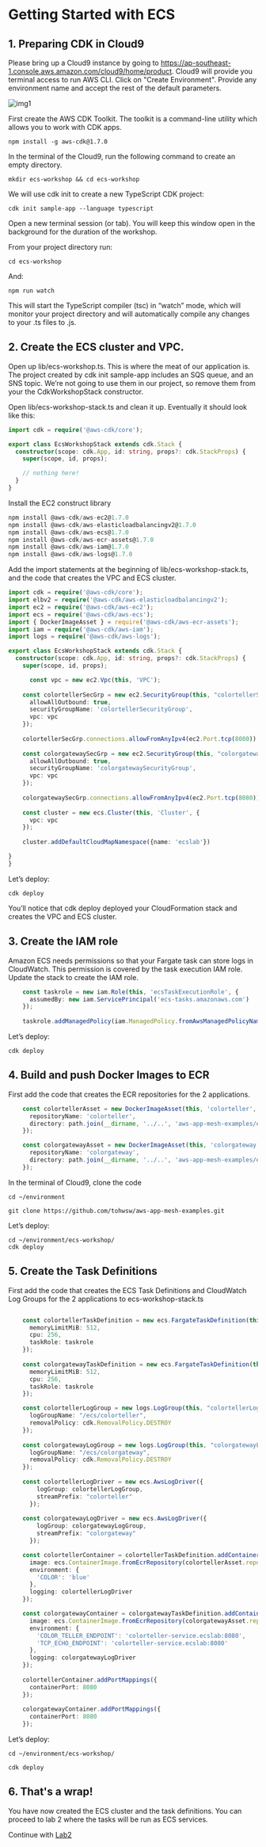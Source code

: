 

# Getting Started with ECS


## 1. Preparing CDK in Cloud9

Please bring up a Cloud9 instance by going to https://ap-southeast-1.console.aws.amazon.com/cloud9/home/product. Cloud9 will provide you terminal access to run AWS CLI. Click on "Create Environment". Provide any environment name and accept the rest of the default parameters.

![img1]

[img1]:https://github.com/aws-samples/aws-cdk-microservices-workshop/blob/master/Lab1-Getting-Started-with-ECS/img/cloud9.png

First create the AWS CDK Toolkit. The toolkit is a command-line utility which allows you to work with CDK apps.

```
npm install -g aws-cdk@1.7.0

```

In the terminal of the Cloud9, run the following command to create an empty directory.

```
mkdir ecs-workshop && cd ecs-workshop

```

We will use cdk init to create a new TypeScript CDK project:

```
cdk init sample-app --language typescript

```

Open a new terminal session (or tab). You will keep this window open in the background for the duration of the workshop.

From your project directory run:

```
cd ecs-workshop

```

And:

```
npm run watch

```

This will start the TypeScript compiler (tsc) in “watch” mode, which will monitor your project directory and will automatically compile any changes to your .ts files to .js.

## 2. Create the ECS cluster and VPC.

Open up lib/ecs-workshop.ts. This is where the meat of our application is. The project created by cdk init sample-app includes an SQS queue, and an SNS topic. We’re not going to use them in our project, so remove them from your the CdkWorkshopStack constructor.

Open lib/ecs-workshop-stack.ts and clean it up. Eventually it should look like this:

```ts
import cdk = require('@aws-cdk/core');

export class EcsWorkshopStack extends cdk.Stack {
  constructor(scope: cdk.App, id: string, props?: cdk.StackProps) {
    super(scope, id, props);

    // nothing here!
  }
}
```

Install the EC2 construct library

```ts
npm install @aws-cdk/aws-ec2@1.7.0
npm install @aws-cdk/aws-elasticloadbalancingv2@1.7.0
npm install @aws-cdk/aws-ecs@1.7.0
npm install @aws-cdk/aws-ecr-assets@1.7.0
npm install @aws-cdk/aws-iam@1.7.0
npm install @aws-cdk/aws-logs@1.7.0

```

Add the import statements at the beginning of lib/ecs-workshop-stack.ts, and the code that creates the VPC and ECS cluster.

```ts
import cdk = require('@aws-cdk/core');
import elbv2 = require('@aws-cdk/aws-elasticloadbalancingv2');
import ec2 = require('@aws-cdk/aws-ec2');
import ecs = require('@aws-cdk/aws-ecs');
import { DockerImageAsset } = require('@aws-cdk/aws-ecr-assets');
import iam = require('@aws-cdk/aws-iam');
import logs = require('@aws-cdk/aws-logs');

export class EcsWorkshopStack extends cdk.Stack {
  constructor(scope: cdk.App, id: string, props?: cdk.StackProps) {
    super(scope, id, props);

	  const vpc = new ec2.Vpc(this, 'VPC');
    
    const colortellerSecGrp = new ec2.SecurityGroup(this, "colortellerSecurityGroup", {
      allowAllOutbound: true,
      securityGroupName: 'colortellerSecurityGroup',
      vpc: vpc
    });
    
    colortellerSecGrp.connections.allowFromAnyIpv4(ec2.Port.tcp(8080))
    
    const colorgatewaySecGrp = new ec2.SecurityGroup(this, "colorgatewaySecurityGroup", {
      allowAllOutbound: true,
      securityGroupName: 'colorgatewaySecurityGroup',
      vpc: vpc
    });
    
    colorgatewaySecGrp.connections.allowFromAnyIpv4(ec2.Port.tcp(8080))
    
    const cluster = new ecs.Cluster(this, 'Cluster', {
      vpc: vpc
    });
    
    cluster.addDefaultCloudMapNamespace({name: 'ecslab'})

}
}

```

Let’s deploy:

```
cdk deploy

```

You’ll notice that cdk deploy deployed your CloudFormation stack and creates the VPC and ECS cluster.

## 3. Create the IAM role

Amazon ECS needs permissions so that your Fargate task can store logs in CloudWatch. This permission is covered by the task execution IAM role. Update the stack to create the IAM role.

```ts
    const taskrole = new iam.Role(this, 'ecsTaskExecutionRole', {
      assumedBy: new iam.ServicePrincipal('ecs-tasks.amazonaws.com')
    });
    
    taskrole.addManagedPolicy(iam.ManagedPolicy.fromAwsManagedPolicyName('service-role/AmazonECSTaskExecutionRolePolicy'))

```       


Let’s deploy:

```
cdk deploy

```


## 4. Build and push Docker Images to ECR

First add the code that creates the ECR repositories for the 2 applications.

```ts
    const colortellerAsset = new DockerImageAsset(this, 'colorteller', {
      repositoryName: 'colorteller',
      directory: path.join(__dirname, '../..', 'aws-app-mesh-examples/examples/apps/colorapp/src/colorteller')
    });

    const colorgatewayAsset = new DockerImageAsset(this, 'colorgateway', {
      repositoryName: 'colorgateway',
      directory: path.join(__dirname, '../..', 'aws-app-mesh-examples/examples/apps/colorapp/src/gateway')
    });

```

In the terminal of Cloud9, clone the code

```
cd ~/environment

git clone https://github.com/tohwsw/aws-app-mesh-examples.git

```

Let’s deploy:

```
cd ~/environment/ecs-workshop/
cdk deploy

```

## 5. Create the Task Definitions

First add the code that creates the ECS Task Definitions and CloudWatch Log Groups for the 2 applications to ecs-workshop-stack.ts

```ts

    const colortellerTaskDefinition = new ecs.FargateTaskDefinition(this, 'colortellerTaskDef', {
      memoryLimitMiB: 512,
      cpu: 256,
      taskRole: taskrole
    });
    
    const colorgatewayTaskDefinition = new ecs.FargateTaskDefinition(this, 'colorgatewayTaskDef', {
      memoryLimitMiB: 512,
      cpu: 256,
      taskRole: taskrole
    });

    const colortellerLogGroup = new logs.LogGroup(this, "colortellerLogGroup", {
      logGroupName: "/ecs/colorteller",
      removalPolicy: cdk.RemovalPolicy.DESTROY
    });
    
    const colorgatewayLogGroup = new logs.LogGroup(this, "colorgatewayLogGroup", {
      logGroupName: "/ecs/colorgateway",
      removalPolicy: cdk.RemovalPolicy.DESTROY
    });
    
    const colortellerLogDriver = new ecs.AwsLogDriver({
        logGroup: colortellerLogGroup,
        streamPrefix: "colorteller"
      });
      
    const colorgatewayLogDriver = new ecs.AwsLogDriver({
        logGroup: colorgatewayLogGroup,
        streamPrefix: "colorgateway"
      });

    const colortellerContainer = colortellerTaskDefinition.addContainer("colortellerContainer", {
      image: ecs.ContainerImage.fromEcrRepository(colortellerAsset.repository),
      environment: {
        'COLOR': 'blue'
      },
      logging: colortellerLogDriver
    });

    const colorgatewayContainer = colorgatewayTaskDefinition.addContainer("colorgatewayContainer", {
      image: ecs.ContainerImage.fromEcrRepository(colorgatewayAsset.repository),
      environment: {
        'COLOR_TELLER_ENDPOINT': 'colorteller-service.ecslab:8080',
        'TCP_ECHO_ENDPOINT': 'colorteller-service.ecslab:8080'
      },
      logging: colorgatewayLogDriver
    });
    
    colortellerContainer.addPortMappings({
      containerPort: 8080
    });
    
    colorgatewayContainer.addPortMappings({
      containerPort: 8080
    });

```

Let’s deploy:

```
cd ~/environment/ecs-workshop/

cdk deploy

```

## 6. That's a wrap!

You have now created the ECS cluster and the task definitions. You can proceed to lab 2 where the tasks will be run as ECS services.

Continue with [Lab2](https://github.com/aws-samples/aws-cdk-microservices-workshop/tree/master/Lab2-Create-Service-with-FarGate)

